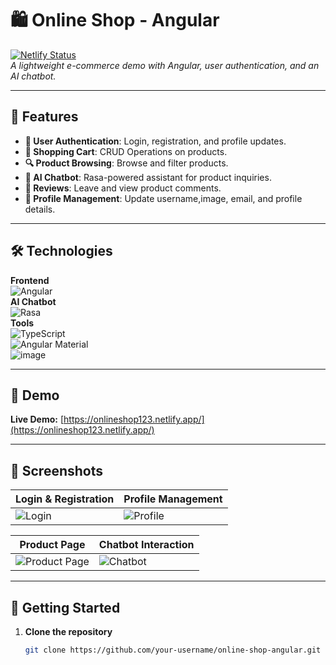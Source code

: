 # 🛍️ Online Shop - Angular  

[![Netlify Status](https://api.netlify.com/api/v1/badges/.../deploy-status)](https://app.netlify.com/sites/onlineshop123/deploys)  
*A lightweight e-commerce demo with Angular, user authentication, and an AI chatbot.*

---

## 🌟 Features  
- **🔐 User Authentication**: Login, registration, and profile updates.  
- **🛒 Shopping Cart**: CRUD Operations on products.  
- **🔍 Product Browsing**: Browse and filter products.  
- **🤖 AI Chatbot**: Rasa-powered assistant for product inquiries.  
- **📝 Reviews**: Leave and view product comments.  
- **👤 Profile Management**: Update username,image, email, and profile details.  

---

## 🛠️ Technologies  
**Frontend**  
![Angular](https://img.shields.io/badge/Angular-DD0031?style=flat&logo=angular&logoColor=white)  
**AI Chatbot**  
![Rasa](https://img.shields.io/badge/Rasa-5A17EE?style=flat&logo=rasa&logoColor=white)  
**Tools**  
![TypeScript](https://img.shields.io/badge/TypeScript-3178C6?style=flat&logo=typescript&logoColor=white)  
![Angular Material](https://img.shields.io/badge/Angular_Material-3F51B5?style=flat&logo=angular&logoColor=white)  
![image](https://github.com/user-attachments/assets/6370bdad-bccf-4007-95ef-195b243a6d10)

---

## 🚀 Demo  
**Live Demo:** [https://onlineshop123.netlify.app/](https://onlineshop123.netlify.app/)  

---

## 📸 Screenshots  
| Login & Registration | Profile Management |  
|-----------------------|---------------------|  
| ![Login](https://github.com/user-attachments/assets/your-login-screenshot-path) | ![Profile](https://github.com/user-attachments/assets/your-profile-screenshot-path) |  

| Product Page | Chatbot Interaction |  
|--------------|---------------------|  
| ![Product Page](https://github.com/user-attachments/assets/258ab8fa-572b-4137-a2a1-53edf4105013) | ![Chatbot](https://github.com/user-attachments/assets/7fb673d5-0126-492a-b03e-1dd17af06550) |  

---

## 🏁 Getting Started  
1. **Clone the repository**  
   ```bash  
   git clone https://github.com/your-username/online-shop-angular.git  

